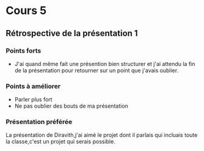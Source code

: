 # Cours 5
## Rétrospective de la présentation 1

### Points forts
- J'ai quand même fait une présention bien structurer et j'ai attendu la fin de la présentation pour retourner sur un point que j'avais oublier.
### Points à améliorer

- Parler plus fort
- Ne pas oublier des bouts de ma présentation

### Présentation préférée
La présentation de Diravith,j'ai aimé le projet dont il parlais qui incluais toute la classe,c'est un projet qui serais possible.
